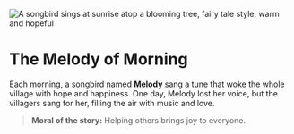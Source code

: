 ![A songbird sings at sunrise atop a blooming tree, fairy tale style, warm and hopeful](/static/images/Stories/the-melody-of-morning.png)

# The Melody of Morning

Each morning, a songbird named **Melody** sang a tune that woke the whole village with hope and happiness. One day, Melody lost her voice, but the villagers sang for her, filling the air with music and love.

> **Moral of the story:** Helping others brings joy to everyone.
